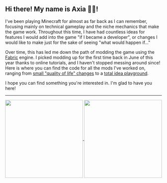 ## Hi there! My name is Axia 🏳️‍⚧️!
I've been playing Minecraft for almost as far back as I can remember, focusing mainly on technical gameplay and the niche mechanics that make the game work. Throughout this time, I have had countless ideas for features I would add into the game "if I became a developer", or changes I would like to make just for the sake of seeing "what would happen if..."

Over time, this has led me down the path of modding the game using the [Fabric](https://fabricmc.net) engine. I picked modding up for the first time back in June of this year thanks to online tutorials, and I haven't stopped messing around since! Here is where you can find the code for all the mods I've worked on, ranging from [small "quality of life" changes](https://github.com/axialeaa/PickMoreBlocks) to a [total idea playground](https://github.com/axialeaa/DoormatCarpetExtension).

I hope you can find something you're interested in. I'm glad to have you here!
***

<a href="https://github.com/anuraghazra/github-readme-stats">
  <img height=250 align="center" src="https://github-readme-stats.vercel.app/api?username=axialeaa&show=reviews,prs_merged&show_icons=true&theme=omni&hide_border=false&include_all_commits=true&count_private=false"/>
</a>
<a href="https://github.com/anuraghazra/github-readme-stats">
  <img height=250 align="center" src="https://github-readme-stats.vercel.app/api/top-langs/?username=axialeaa&theme=omni&hide_border=false&include_all_commits=true&count_private=false&layout=donut"/>
</a>
